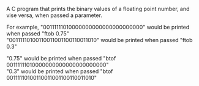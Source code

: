 A C program that prints the binary values of a floating point number, and vise versa, when passed a parameter.

For example, 
"00111111010000000000000000000000" would be printed when passed "ftob 0.75"\
"00111110100110011001100110011010" would be printed when passed "ftob 0.3"


"0.75" would be printed when passed "btof 00111111010000000000000000000000"\
"0.3" would be printed when passed "btof 00111110100110011001100110011010"
